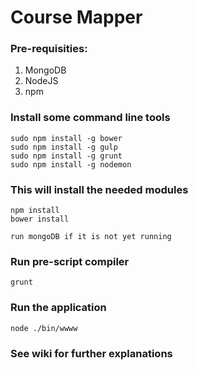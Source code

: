 # Course Mapper

### Pre-requisities:
1. MongoDB
2. NodeJS
3. npm

### Install some command line tools
```
sudo npm install -g bower
sudo npm install -g gulp
sudo npm install -g grunt
sudo npm install -g nodemon
```
### This will install the needed modules
```
npm install
bower install

run mongoDB if it is not yet running
```
### Run pre-script compiler
`grunt`

### Run the application
`node ./bin/wwww`

### See wiki for further explanations
